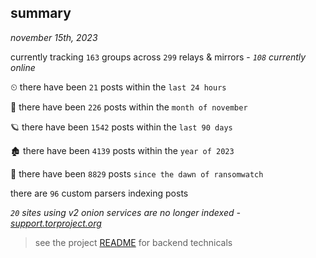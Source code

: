 
## summary
_november 15th, 2023_

currently tracking `163` groups across `299` relays & mirrors - _`108` currently online_

⏲ there have been `21` posts within the `last 24 hours`

🦈 there have been `226` posts within the `month of november`

🪐 there have been `1542` posts within the `last 90 days`

🏚 there have been `4139` posts within the `year of 2023`

🦕 there have been `8829` posts `since the dawn of ransomwatch`

there are `96` custom parsers indexing posts

_`20` sites using v2 onion services are no longer indexed - [support.torproject.org](https://support.torproject.org/onionservices/v2-deprecation/)_

> see the project [README](https://github.com/joshhighet/ransomwatch#ransomwatch--) for backend technicals
